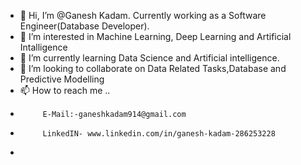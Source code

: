 - 👋 Hi, I’m @Ganesh Kadam. Currently working as a Software Engineer(Database Developer).
- 👀 I’m interested in Machine Learning, Deep Learning and Artificial Intalligence
- 🌱 I’m currently learning Data Science and Artificial intelligence.
- 💞️ I’m looking to collaborate on Data Related Tasks,Database and Predictive Modelling 
- 📫 How to reach me ..
-          E-Mail:-ganeshkadam914@gmail.com
-          LinkedIN- www.linkedin.com/in/ganesh-kadam-286253228
-
<!---


ganeshkadam07/ganeshkadam07 is a ✨ special ✨ repository because its `README.md` (this file) appears on your GitHub profile.
You can click the Preview link to take a look at your changes.
--->
